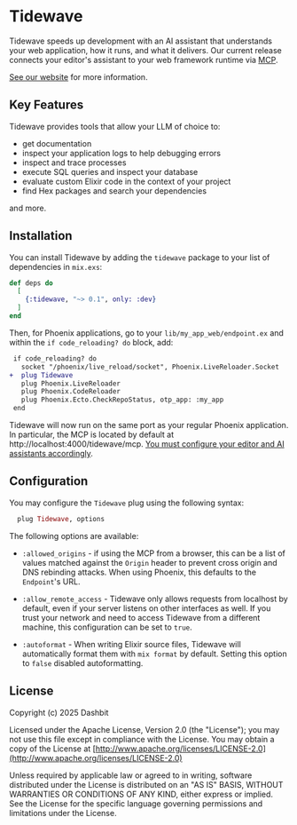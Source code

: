 # Tidewave

Tidewave speeds up development with an AI assistant that understands your web application,
how it runs, and what it delivers. Our current release connects your editor's
assistant to your web framework runtime via [MCP](https://modelcontextprotocol.io/).

[See our website](https://tidewave.ai) for more information.

## Key Features

Tidewave provides tools that allow your LLM of choice to:

- get documentation
- inspect your application logs to help debugging errors
- inspect and trace processes
- execute SQL queries and inspect your database
- evaluate custom Elixir code in the context of your project
- find Hex packages and search your dependencies

and more.

## Installation

You can install Tidewave by adding the `tidewave` package to your list of dependencies in `mix.exs`:

```elixir
def deps do
  [
    {:tidewave, "~> 0.1", only: :dev}
  ]
end
```

Then, for Phoenix applications, go to your `lib/my_app_web/endpoint.ex` and within the `if code_reloading? do` block, add:

```diff
 if code_reloading? do
   socket "/phoenix/live_reload/socket", Phoenix.LiveReloader.Socket
+  plug Tidewave
   plug Phoenix.LiveReloader
   plug Phoenix.CodeReloader
   plug Phoenix.Ecto.CheckRepoStatus, otp_app: :my_app
 end
```

Tidewave will now run on the same port as your regular Phoenix application.
In particular, the MCP is located by default at http://localhost:4000/tidewave/mcp.
[You must configure your editor and AI assistants accordingly](https://hexdocs.pm/tidewave/mcp.html).

## Configuration

You may configure the `Tidewave` plug using the following syntax:

```elixir
  plug Tidewave, options
```

The following options are available:

  * `:allowed_origins` - if using the MCP from a browser, this can be a list of values matched against the `Origin` header to prevent cross origin and DNS rebinding attacks. When using Phoenix, this defaults to the `Endpoint`'s URL.

  * `:allow_remote_access` - Tidewave only allows requests from localhost by default, even if your server listens on other interfaces as well. If you trust your network and need to access Tidewave from a different machine, this configuration can be set to `true`.

  * `:autoformat` - When writing Elixir source files, Tidewave will automatically format them with `mix format` by default. Setting this option to `false` disabled autoformatting.

## License

Copyright (c) 2025 Dashbit

Licensed under the Apache License, Version 2.0 (the "License");
you may not use this file except in compliance with the License.
You may obtain a copy of the License at [http://www.apache.org/licenses/LICENSE-2.0](http://www.apache.org/licenses/LICENSE-2.0)

Unless required by applicable law or agreed to in writing, software
distributed under the License is distributed on an "AS IS" BASIS,
WITHOUT WARRANTIES OR CONDITIONS OF ANY KIND, either express or implied.
See the License for the specific language governing permissions and
limitations under the License.
